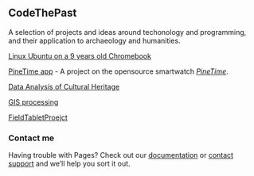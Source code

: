 ## CodeThePast

A selection of projects and ideas around techonology and programming, and their application to archaeology and humanities.

[Linux Ubuntu on a 9 years old Chromebook](https://codethepast.github.io/TestPage)

[PineTime app](https://codethepast.github.io/TestPage) - A project on the opensource smartwatch [*PineTime*](https://wiki.pine64.org/index.php/PineTime).

[Data Analysis of Cultural Heritage](https://codethepast.github.io/TestPage)

[GIS processing](https://codethepast.github.io/TestPage)

[FieldTabletProejct](https://codethepast.github.io/TestPage)


### Contact me

Having trouble with Pages? Check out our [documentation](https://docs.github.com/categories/github-pages-basics/) or [contact support](https://support.github.com/contact) and we’ll help you sort it out.
